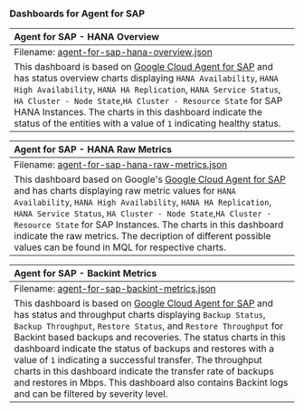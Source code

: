 ### Dashboards for Agent for SAP


|Agent for SAP - HANA Overview|
|:------------------|
|Filename: [agent-for-sap-hana-overview.json](agent-for-sap-hana-overview.json)|
|This dashboard is based on [Google Cloud Agent for SAP](https://cloud.google.com/solutions/sap/docs/agent-for-sap/latest/all-guides) and has status overview charts displaying `HANA Availability`, `HANA High Availability`, `HANA HA Replication`, `HANA Service Status`, `HA Cluster - Node State`,`HA Cluster - Resource State` for SAP HANA Instances. The charts in this dashboard indicate the status of the entities with a value of `1` indicating healthy status.|


|Agent for SAP - HANA Raw Metrics|
|:------------------|
|Filename: [agent-for-sap-hana-raw-metrics.json](agent-for-sap-hana-raw-metrics.json)|
|This dashboard based on Google's [Google Cloud Agent for SAP](https://cloud.google.com/solutions/sap/docs/agent-for-sap/latest/all-guides) and has charts displaying raw metric values for `HANA Availability`, `HANA High Availability`, `HANA HA Replication`, `HANA Service Status`, `HA Cluster - Node State`,`HA Cluster - Resource State` for SAP Instances. The charts in this dashboard indicate the raw metrics. The decription of different possible values can be found in MQL for respective charts.|


|Agent for SAP - Backint Metrics|
|:------------------|
|Filename: [agent-for-sap-backint-metrics.json](agent-for-sap-backint-metrics.json)|
|This dashboard is based on [Google Cloud Agent for SAP](https://cloud.google.com/solutions/sap/docs/agent-for-sap/latest/all-guides) and has status and throughput charts displaying `Backup Status`, `Backup Throughput`, `Restore Status`, and `Restore Throughput` for Backint based backups and recoveries. The status charts in this dashboard indicate the status of backups and restores with a value of `1` indicating a successful transfer. The throughput charts in this dashboard indicate the transfer rate of backups and restores in Mbps. This dashboard also contains Backint logs and can be filtered by severity level.
